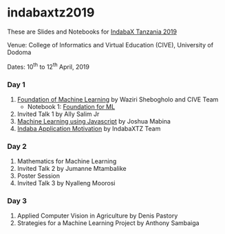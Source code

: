 # indabaxtz2019
These are Slides and Notebooks for [IndabaX Tanzania 2019](http://indabatz.ml/)

Venue: College of Informatics and Virtual Education (CIVE), University of Dodoma

Dates: 10<sup>th</sup> to 12<sup>th</sup> April, 2019

### Day 1
1. [Foundation of Machine Learning](https://github.com/twiga2/indabaxtz2019/tree/master/talks/FoundationML.pdf) by Waziri Shebogholo and CIVE Team
      * Notebook 1: [Foundation for ML](https://github.com/twiga2/indabaxtz2019/tree/master/notebooks/FoundationPyML.ipynb)
2. Invited Talk 1 by Ally Salim Jr
3. [Machine Learning using Javascript](https://docs.google.com/presentation/d/14F6hFdz32VZ6epuYgGkU3rPSoA59UVBwfcU4HzX7HLk/edit?usp=sharing) by Joshua Mabina
4. [Indaba Application Motivation](https://github.com/twiga2/indabaxtz2019/tree/master/talks/AI_Africa.pdf) by IndabaXTZ Team

### Day 2
1. Mathematics for Machine Learning
2. Invited Talk 2 by Jumanne Mtambalike
3. Poster Session
4. Invited Talk 3 by Nyalleng Moorosi

### Day 3
1. Applied Computer Vision in Agriculture by Denis Pastory
2. Strategies for a Machine Learning Project by Anthony Sambaiga
